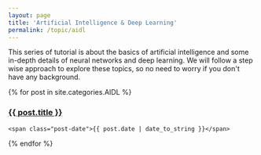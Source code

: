 ```yaml
---
layout: page
title: 'Artificial Intelligence & Deep Learning'
permalink: /topic/aidl
---
```


This series of tutorial is about the basics of artificial intelligence and some in-depth details of neural networks and deep learning. We will follow a step wise approach to explore these topics, so no need to worry if you don't have any background.
<div class="posts">
  {% for post in site.categories.AIDL %}
  <div class="post">
    <h3 class="post-title">
      <a href="{{ post.url | absolute_url }}">
        {{ post.title }}
      </a>
    </h3>

    <span class="post-date">{{ post.date | date_to_string }}</span>
  </div>
  {% endfor %}
</div>
